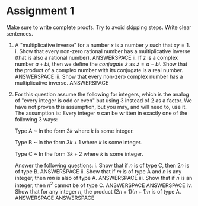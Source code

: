 # Assignment 1

Make sure to write complete proofs. Try to avoid skipping steps. Write clear sentences.

1. A "multiplicative inverse" for a number $x$ is a number $y$ such that $xy = 1$.
    i. Show that every non-zero rational number has a multiplicative inverse (that is also a rational number).
   ANSWERSPACE
    ii. If $z$ is a complex number $a + bi$, then we define the *conjugate* $\bar z$ as $\bar z = a - bi$. Show that the product of a complex number with its conjugate is a real number.
   ANSWERSPACE
    iii. Show that every non-zero complex number has a multiplicative inverse.
   ANSWERSPACE
2. For this question assume the following for integers, which is the analog of "every integer is odd or even" but using 3 instead of 2 as a factor. We have not proven this assumption, but you may, and will need to, use it. The assumption is: Every integer $n$ can be written in exactly one of the following 3 ways:

    Type A
      ~ In the form $3k$ where $k$ is some integer.

    Type B
      ~ In the form $3k+1$ where $k$ is some integer.

    Type C
      ~ In the form $3k+2$ where $k$ is some integer.

    Answer the following questions:
    i. Show that if $n$ is of type C, then $2n$ is of type B.
    ANSWERSPACE
    ii. Show that if $m$ is of type A and $n$ is any integer, then $mn$ is also of type A.
    ANSWERSPACE
    iii. Show that if $n$ is an integer, then $n^2$ cannot be of type C.
    ANSWERSPACE
    ANSWERSPACE
    iv. Show that for any integer $n$, the product $(2n+1)(n+1)n$ is of type A.
    ANSWERSPACE
    ANSWERSPACE
